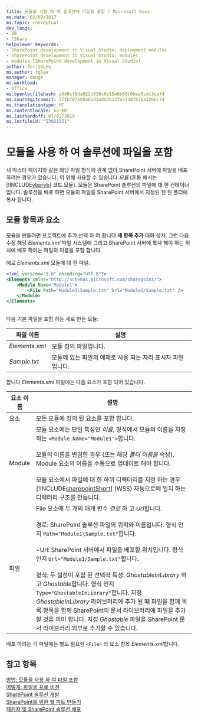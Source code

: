 ```yaml
---
title: 모듈을 사용 하 여 솔루션에 파일을 포함 | Microsoft Docs
ms.date: 02/02/2017
ms.topic: conceptual
dev_langs:
- VB
- CSharp
helpviewer_keywords:
- SharePoint development in Visual Studio, deployment modules
- SharePoint development in Visual Studio, modules
- modules [SharePoint development in Visual Studio]
author: TerryGLee
ms.author: tglee
manager: douge
ms.workload:
- office
ms.openlocfilehash: a9d8cf0da022c038c0e15e6b00f0bea0cdc3cef4
ms.sourcegitcommit: 37fb7075b0a65d2add3b137a5230767aa3266c74
ms.translationtype: MT
ms.contentlocale: ko-KR
ms.lasthandoff: 01/02/2019
ms.locfileid: "53921551"
---
```

# <a name="use-modules-to-include-files-in-the-solution"></a>모듈을 사용 하 여 솔루션에 파일을 포함
  새 마스터 페이지와 같은 해당 파일 형식에 관계 없이 SharePoint 서버에 파일을 배포 하려는 경우가 있습니다. 이 위해 사용할 수 있습니다 *모듈* (혼동 해서는 [!INCLUDE[vbprvb](../sharepoint/includes/vbprvb-md.md)] 코드 모듈). 모듈은 SharePoint 솔루션의 파일에 대 한 컨테이너입니다. 솔루션을 배포 하면 모듈의 파일을 SharePoint 서버에서 지정된 된 된 폴더에 복사 됩니다.  
  
## <a name="module-items-and-elements"></a>모듈 항목과 요소
 모듈을 만들려면 프로젝트에 추가 선택 하 여 합니다 **새 항목 추가** 대화 상자. 그런 다음 수정 해당 *Elements.xml* 파일 시스템에 그리고 SharePoint 서버에 복사 해야 하는 위치에 배포 하려는 파일의 이름을 포함 합니다.  
  
 예로 *Elements.xml* 모듈에 대 한 파일:  
  
```xml  
<?xml version="1.0" encoding="utf-8"?>  
<Elements xmlns="http://schemas.microsoft.com/sharepoint/">  
    <Module Name="Module1">  
        <File Path="Module1\Sample.txt" Url="Module1/Sample.txt" />  
    </Module>  
</Elements>  
  
```  
  
 다음 기본 파일을 포함 하는 새로 만든 모듈:  
  
|파일 이름|설명|  
|---------------|-----------------|  
|*Elements.xml*|모듈 정의 파일입니다.|  
|*Sample.txt*|모듈에 있는 파일의 예제로 사용 되는 자리 표시자 파일입니다.|  
  
 합니다 *Elements.xml* 파일에는 다음 요소가 포함 되어 있습니다.  
  
|요소 이름|설명|  
|------------------|-----------------|  
|요소|모든 모듈에 정의 된 요소를 포함 합니다.|  
|Module|모듈 요소에는 단일 특성인 *이름*, 형식에서 모듈의 이름을 지정 하는 `<Module Name="Module1">`합니다.<br /><br /> 모듈의 이름을 변경한 경우 (또는 해당 *폴더 이름을* 속성), Module 요소의 이름을 수동으로 업데이트 해야 합니다.<br /><br /> 모듈 요소에서 파일에 대 한 하위 디렉터리를 지정 하는 경우 [!INCLUDE[sharepointShort](../sharepoint/includes/sharepointshort-md.md)] (WSS) 자동으로에 일치 하는 디렉터리 구조를 만듭니다.|  
|파일|File 요소에 두 개의 매개 변수 *경로* 하 고 *Url*합니다.<br /><br /> 경로: SharePoint 솔루션 파일의 위치와 이름입니다. 형식 인지 `Path="Module1\Sample.txt"`합니다.<br /><br /> -Url: SharePoint 서버에서 파일을 배포할 위치입니다. 형식 인지 `Url="Module1/Sample.txt"`합니다.<br /><br /> 형식: 두 설정이 포함 된 선택적 특성: *GhostableInLibrary* 하 고 *Ghostable*합니다. 형식 인지 `Type="GhostableInLibrary"`합니다. 지정 *GhostableInLibrary* 라이브러리에 추가 될 때 파일을 함께 목록 항목을 함께 SharePoint의 문서 라이브러리에 파일을 추가할 것을 의미 합니다. 지정 *Ghostable* 파일을 SharePoint 문서 라이브러리 외부로 추가할 수 있습니다.|  
  
 배포 하려는 각 파일에는 별도 필요한 `<File>` 의 요소 항목 *Elements.xml*합니다.  
  
## <a name="see-also"></a>참고 항목
 [방법: 모듈을 사용 하 여 파일 포함](../sharepoint/how-to-include-files-by-using-a-module.md)   
 [어떻게: 파일을 프로 비전](http://go.microsoft.com/fwlink/?LinkID=144271)   
 [SharePoint 솔루션 개발](../sharepoint/developing-sharepoint-solutions.md)   
 [SharePoint를 위한 웹 파트 만들기](../sharepoint/creating-web-parts-for-sharepoint.md)   
 [패키지 및 SharePoint 솔루션 배포](../sharepoint/packaging-and-deploying-sharepoint-solutions.md)  
